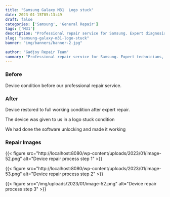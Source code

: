 ```yaml
---
title: "Samsung Galaxy M31  Logo stuck"
date: 2023-01-15T05:13:49
draft: false
categories: ['Samsung', 'General Repair']
tags: ['M31']
description: "Professional repair service for Samsung. Expert diagnosis and quality repairs in Bangalore."
slug: "samsung-galaxy-m31-logo-stuck"
banner: "img/banners/banner-2.jpg"

author: "Gadjoy Repair Team"
summary: "Professional repair service for Samsung. Expert technicians, quality parts, warranty included."
---
```


### Before

Device condition before our professional repair service.

### After

Device restored to full working condition after expert repair.

The device was given to us in a logo stuck condition

We had done the software unlocking and made it working

### Repair Images

{{< figure src="http://localhost:8080/wp-content/uploads/2023/01/image-52.png" alt="Device repair process step 1" >}}

{{< figure src="http://localhost:8080/wp-content/uploads/2023/01/image-53.png" alt="Device repair process step 2" >}}

{{< figure src="/img/uploads/2023/01/image-52.png" alt="Device repair process step 3" >}}

